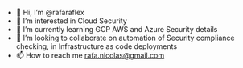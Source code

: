 - 👋 Hi, I’m @rafaraflex
- 👀 I’m interested in Cloud Security
- 🌱 I’m currently learning GCP AWS and Azure Security details
- 💞️ I’m looking to collaborate on automation of Security compliance checking, in Infrastructure as code deployments
- 📫 How to reach me rafa.nicolas@gmail.com

<!---
rafaraflex/rafaraflex is a ✨ special ✨ repository because its `README.md` (this file) appears on your GitHub profile.
You can click the Preview link to take a look at your changes.
--->
